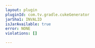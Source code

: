 ```yaml
---
layout: plugin
pluginId: com.tv.gradle.cukeGenerator
jarSha1: INVALID
isJarAvailable: true
error: NONE
violations: []

---
```

